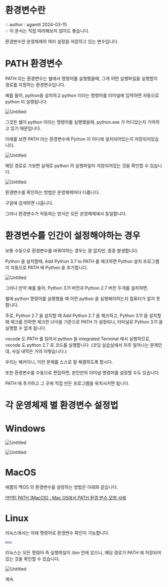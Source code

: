 # 환경변수란

<aside>
💡 author : agamtt 2024-03-15

</aside>

<aside>
💡 이 문서는 직접 따라해보지 않아도 좋습니다.

</aside>

환경변수란 운영체제의 여러 설정을 저장하고 있는 변수입니다.

# PATH 환경변수

PATH 라는 환경변수는 쉘에서 명령어를 실행했을때, 그게 어떤 실행파일을 실행할지 경로를 지정하는 환경변수입니다.

예를 들어, python을 설치하고 python 이라는 명령어를 터미널에 입력하면 자동으로 python 이 실행됩니다.

![Untitled](Untitled%20162.png)

그것은 쉘이 python 이라는 명령어를 실행했을때, python.exe 가 어디있는지 기억하고 있기 때문입니다.

아래를 보면 PATH 라는 환경변수에 Python 이 어디에 설치되어있는지 저장되어있습니다.

![Untitled](Untitled%20163.png)

해당 경로로 가보면 실제로 python 의 실행파일이 저장되어있는 것을 확인할 수 있습니다.

![Untitled](Untitled%20164.png)

환경변수를 확인하는 방법은 운영체제마다 다릅니다.

구글에 검색하면 나옵니다.

그러나 환경변수가 작동하는 방식은 모든 운영체제에서 동일합니다.

# 환경변수를 인간이 설정해야하는 경우

보통 수동으로 환경변수를 바꿔야하는 경우는 잘 없지만, 종종 발생합니다.

Python 을 설치할때, Add Python 3.7 to PATH 를 체크하면 Python 설치 프로그램이 자동으로 PATH 에 Python 을 추가합니다.

![Untitled](Untitled%20165.png)

그러나 만약 예를 들어, Python 3.11 버전과 Python 2.7 버전 두개를 설치하면, 

쉘에 python 명령어를 실행했을 때 어떤 python 을 실행해야하는지 컴퓨터가 알지 못합니다.

주로, Python 2.7 을 설치할 때 Add Python 2.7 을 체크하고, Python 3.11 을 설치할 때 체크를 안하면 체크한 녀석을 기준으로 PATH 가 설정되니, 터미널로 Python 3.11 을 실행할 수 없게 됩니다.

vscode 도 PATH 를 읽어서 python 을 integrated Terminal 에서 실행하므로, vscode 도 python 2.7 로 코드를 실행합니다. (코딩 실습실에서 자주 일어나는 문제인데, 사실 내막은 거의 이렇습니다.)

우리는 해커이니, 이런 문제를 스스로 잘 해결하도록 합시다.

또한 환경변수를 수동으로 편집하면, 본인만의 터미널 명령어를 설정할 수도 있습니다.

PATH 에 추가하고 그 곳에 직접 만든 프로그램을 위치시키면 됩니다.

# 각 운영체제 별 환경변수 설정법

# Windows

![Untitled](Untitled%20166.png)

![Untitled](Untitled%20167.png)

# MacOS

애플의 맥OS 의 환경변수를 설정하는 방법은 아래와 같습니다.

[[번역] PATH (MacOS) : Mac OS에서 PATH 환경 변수 모범 사례](https://lovejaco.github.io/posts/path-macos-best-practice-for-path-environment-variables-on-mac-os/)

# Linux

리눅스에서는 아래 명령어로 환경변수 확인이 가능합니다.

```bash
env
```

리눅스는 모든 명령어 즉 실행파일이 /bin 안에 있으니, 해당 경로가 PATH 에 저장되어있는 것을 확인할 수 있습니다.

![Untitled](Untitled%20168.png)

계속